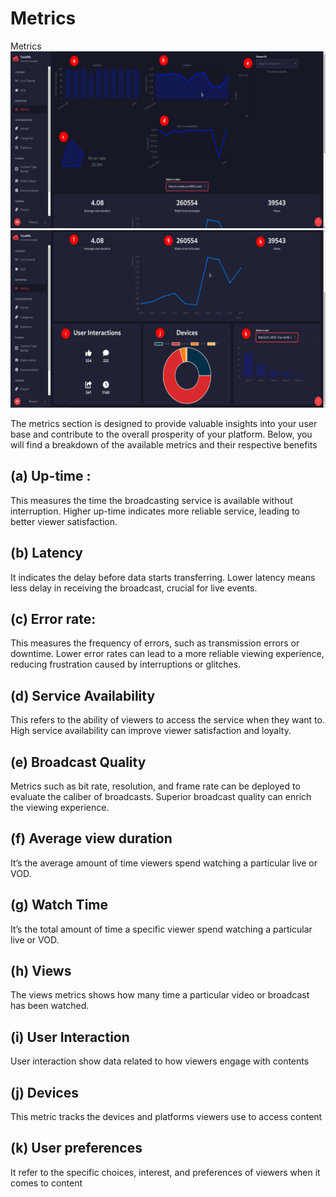 # Metrics
Metrics
![Image 2](../../src/images/image2.png)
![Image 3](../../src/images/image3.png)

The metrics section is designed to provide valuable insights into your user base and contribute to the overall prosperity of your platform. Below, you will find a breakdown of the available metrics and their respective benefits
## (a) Up-time : 
This measures the time the broadcasting service is available without interruption. Higher up-time indicates more reliable service, leading to better viewer satisfaction.
## (b) Latency
It indicates the delay before data starts transferring. Lower latency means less delay in receiving the broadcast, crucial for live events.
## (c) Error rate:
This measures the frequency of errors, such as transmission errors or downtime. Lower error rates can lead to a more reliable viewing experience, reducing frustration caused by interruptions or glitches.
## (d) Service Availability
This refers to the ability of viewers to access the service when they want to. High service availability can improve viewer satisfaction and loyalty.
## (e) Broadcast Quality
Metrics such as bit rate, resolution, and frame rate can be deployed to evaluate the caliber of broadcasts. Superior broadcast quality can enrich the viewing experience.
## (f) Average view duration
It’s the average amount of time viewers spend watching a particular live or VOD. 
## (g) Watch Time
It’s the total amount of time a specific viewer spend watching a particular live or VOD.
## (h) Views
The views metrics shows how many time a particular video or broadcast has been watched.
## (i) User Interaction
User interaction show data related to how viewers engage with contents
## (j) Devices
This metric tracks the devices and platforms viewers use to access content
## (k) User preferences
It refer to the specific choices, interest, and preferences of viewers when it comes to content